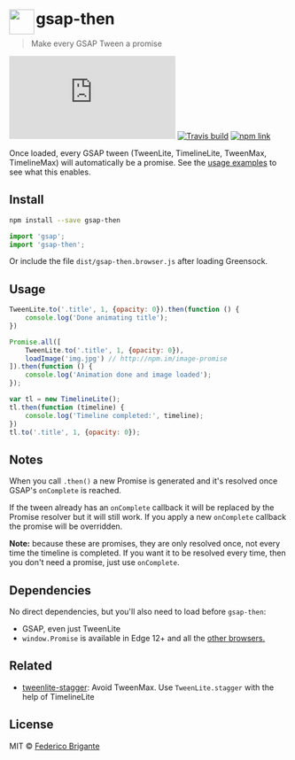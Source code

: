# <img src="https://rawgit.com/bfred-it/gsap-then/master/logo.svg" width="45" align="left"> gsap-then

> Make every GSAP Tween a promise

[![gzipped size](https://badges.herokuapp.com/size/github/bfred-it/gsap-then/master/dist/gsap-then.browser.js?gzip=true&label=gzipped%20size)](#readme)
[![Travis build](https://api.travis-ci.org/bfred-it/gsap-then.svg?branch=master)](https://travis-ci.org/bfred-it/gsap-then)
[![npm link](https://img.shields.io/npm/v/gsap-then.svg)](https://www.npmjs.com/package/gsap-then) 

Once loaded, every GSAP tween (TweenLite, TimelineLite, TweenMax, TimelineMax) will automatically be a promise. See the [usage examples](#usage) to see what this enables.

## Install

```sh
npm install --save gsap-then
```

```js
import 'gsap';
import 'gsap-then';
```

Or include the file `dist/gsap-then.browser.js` after loading Greensock.

## Usage

```js
TweenLite.to('.title', 1, {opacity: 0}).then(function () {
	console.log('Done animating title');
})
```

```js
Promise.all([
	TweenLite.to('.title', 1, {opacity: 0}),
	loadImage('img.jpg') // http://npm.im/image-promise
]).then(function () {
	console.log('Animation done and image loaded');
});
```

```js
var tl = new TimelineLite();
tl.then(function (timeline) {
	console.log('Timeline completed:', timeline);
})
tl.to('.title', 1, {opacity: 0});
```

## Notes

When you call `.then()` a new Promise is generated and it's resolved once GSAP's `onComplete` is reached.

If the tween already has an `onComplete` callback it will be replaced by the Promise resolver but it will still work. If you apply a new `onComplete` callback the promise will be overridden.

**Note:** because these are promises, they are only resolved once, not every time the timeline is completed. If you want it to be resolved every time, then you don't need a promise, just use `onComplete`.

## Dependencies

No direct dependencies, but you'll also need to load before `gsap-then`:

* GSAP, even just TweenLite
* `window.Promise` is available in Edge 12+ and all the [other browsers.](http://caniuse.com/#feat=promises)

## Related

* [tweenlite-stagger](https://github.com/bfred-it/tweenlite-stagger): Avoid TweenMax. Use `TweenLite.stagger` with the help of TimelineLite

## License

MIT © [Federico Brigante](http://twitter.com/bfred_it)
